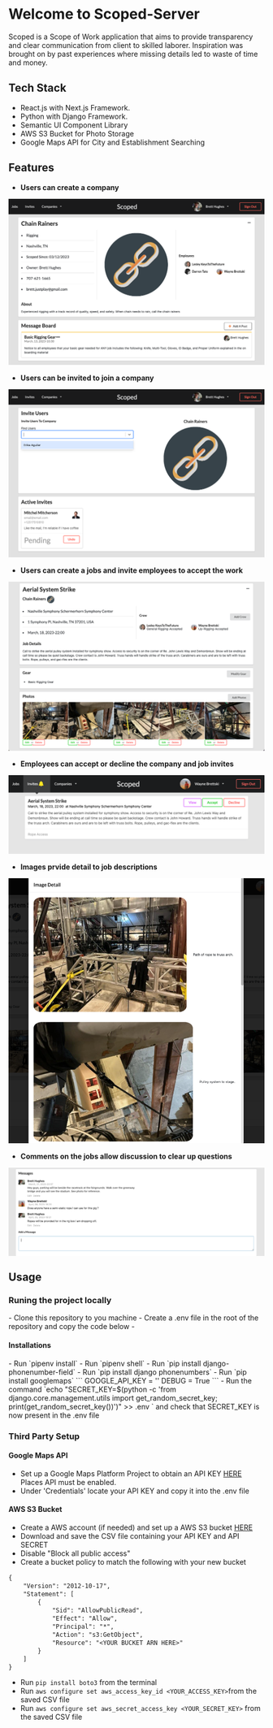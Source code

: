 # Welcome to Scoped-Server

Scoped is a Scope of Work application that aims to provide transparency and clear communication from client to skilled laborer.  Inspiration was brought on by past experiences where missing details led to waste of time and money.

## Tech Stack

- React.js with Next.js Framework.
- Python with Django Framework.
- Semantic UI Component Library
- AWS S3 Bucket for Photo Storage
- Google Maps API for City and Establishment Searching

## Features

- **Users can create a company**

<img src="./images/company.png" style="displayl: block">

- **Users can be invited to join a company**

<img src="./images/invite.png" style="displayl: block">

- **Users can create a jobs and invite employees to accept the work**

<img src="./images/job.png" style="displayl: block">

- **Employees can accept or decline the company and job invites**

<img src="./images/jobInvite.png" style="displayl: block">

- **Images prvide detail to job descriptions**

<img src="./images/imageDetail.png" style="displayl: block">

- **Comments on the jobs allow discussion to clear up questions**

<img src="./images/messaging.png" style="display: block">

## Usage
<h3>Runing the project locally</h3>
- Clone this repository to you machine
- Create a .env file in the root of the repository and copy the code below
- <h4>Installations</h4>
- Run `pipenv install`
- Run `pipenv shell`
- Run `pip install django-phonenumber-field`
- Run `pip install django phonenumbers`
- Run `pip install googlemaps`
```
GOOGLE_API_KEY = '<YOUR GOOGLE MAPS API KEY>'
DEBUG = True
```
- Run the command `echo "SECRET_KEY=$(python -c 'from django.core.management.utils import get_random_secret_key; print(get_random_secret_key())')" >> .env
` and check that SECRET_KEY is now present in the .env file

<h3>Third Party Setup</h3>
<h4>Google Maps API</h4>

- Set up a Google Maps Platform Project to obtain an API KEY [HERE](https://mapsplatform.google.com/?utm_source=search&utm_medium=googleads&utm_campaign=brand_core_exa_desk_mobile_us&gclid=Cj0KCQjw_r6hBhDdARIsAMIDhV8lHRlLjK7DaVksC2RGodc-NVyN-Z3s8nDHdgkufo31s1qccZzRStsaAuBYEALw_wcB&gclsrc=aw.ds) Places API must be enabled.
- Under 'Credentials' locate your API KEY and copy it into the .env file

<h4>AWS S3 Bucket</h4>

- Create a AWS account (if needed) and set up a AWS S3 bucket [HERE](https://aws.amazon.com/s3/)
- Download and save the CSV file containing your API KEY and API SECRET
- Disable "Block all public access"
- Create a bucket policy to match the following with your new bucket
```
{
    "Version": "2012-10-17",
    "Statement": [
        {
            "Sid": "AllowPublicRead",
            "Effect": "Allow",
            "Principal": "*",
            "Action": "s3:GetObject",
            "Resource": "<YOUR BUCKET ARN HERE>"
        }
    ]
}
```
- Run `pip install boto3` from the terminal
- Run `aws configure set aws_access_key_id <YOUR_ACCESS_KEY>`from the saved CSV file
- Run `aws configure set aws_secret_access_key <YOUR_SECRET_KEY>` from the saved CSV file




